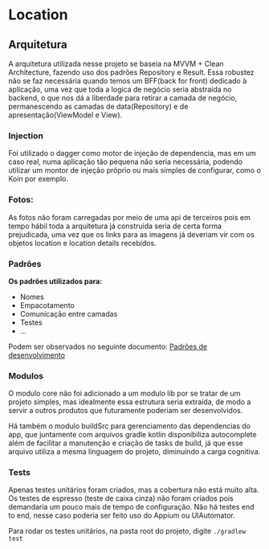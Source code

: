 # Location

## Arquitetura
A arquitetura utilizada nesse projeto se baseia na MVVM + Clean Architecture, fazendo uso dos padrões Repository e Result. Essa robustez não se faz necessária quando temos um BFF(back for front) dedicado à aplicação, uma vez que toda a logica de negócio seria abstraída no backend, o que nos dá a liberdade para retirar a camada de negócio, permanescendo as camadas de data(Repository) e de apresentação(ViewModel e View).

### Injection
Foi utilizado o dagger como motor de injeção de dependencia, mas em um caso real, numa aplicação tão pequena não seria necessária, podendo utilizar um montor de injeção próprio ou mais simples de configurar, como o Koin por exemplo.

### Fotos:
As fotos não foram carregadas por meio de uma api de terceiros pois em tempo hábil toda a arquitetura já construida seria de certa forma prejudicada, uma vez que os links para as imagens já deveriam vir com os objetos location e location details recebidos.

### Padrões
**Os padrões utilizados para:**
- Nomes
- Empacotamento
- Comunicação entre camadas
- Testes
- ...

Podem ser observados no seguinte documento: [Padrões de desenvolvimento](https://hackmd.io/@roubertedgar/r1-oUxLu8)

### Modulos
O modulo core não foi adicionado a um modulo lib por se tratar de um projeto simples, mas idealmente essa estrutura seria extraída, de modo a servir a outros produtos que futuramente poderiam ser desenvolvidos.

Há também o modulo buildSrc para gerenciamento das dependencias do app, que juntamente com arquivos gradle kotlin disponibiliza autocomplete além de facilitar a manutenção e criação de tasks de build, já que esse arquivo utiliza a mesma linguagem do projeto, diminuíndo a carga cognitiva.

### Tests
Apenas testes unitários foram criados, mas a cobertura não está muito alta.
Os testes de espresso (teste de caixa cinza) não foram criados pois demandaria um pouco mais de tempo de configuração.
Não há testes end to end, nesse caso poderia ser feito uso do Appium ou UIAutomator.

Para rodar os testes unitários, na pasta root do projeto, digite `./gradlew test`